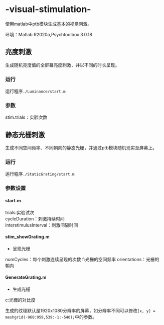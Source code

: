 # -visual-stimulation-

使用matlab中ptb模块生成基本的视觉刺激。

环境：Matlab R2020a,Psychtoolbox 3.0.18

## 亮度刺激

生成随机亮度值的全屏幕亮度刺激，并以不同的时长呈现。

### 运行

运行程序```./Luminance/start.m```

### 参数

stim.trials：实验次数

## 静态光栅刺激

生成不同空间频率、不同朝向的静态光栅，并通过ptb模块随机现实至屏幕上。

### 运行

运行程序```./StaticGrating/start.m```


### 参数设置

#### start.m 

trials:实验试次  
cycleDuration：刺激持续时间  
interstimulusInterval：刺激间隔时间  

#### stim_showGrating.m

- 呈现光栅

numCycles：每个刺激连续呈现的次数
f:光栅的空间频率
orientations：光栅的朝向  

#### GenerateGrating.m

- 生成光栅

c:光栅的对比度  

生成的纹理默认是1920x1080分辨率的屏幕，如分辨率不同可以修改```[x, y] = meshgrid(-960:959,539:-1:-540);```中的参数。

